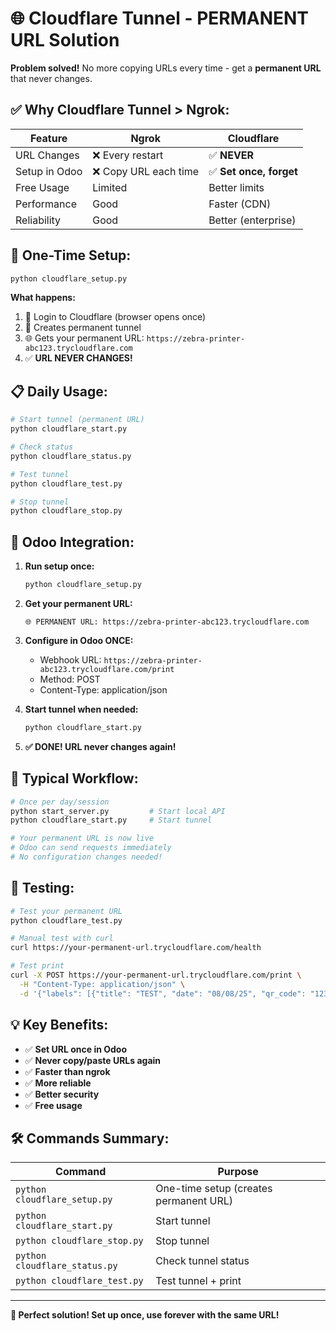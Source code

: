 # 🌐 Cloudflare Tunnel - PERMANENT URL Solution

**Problem solved!** No more copying URLs every time - get a **permanent URL** that never changes.

## ✅ **Why Cloudflare Tunnel > Ngrok:**

| Feature | Ngrok | Cloudflare |
|---------|--------|-------------|
| URL Changes | ❌ Every restart | ✅ **NEVER** |
| Setup in Odoo | ❌ Copy URL each time | ✅ **Set once, forget** |
| Free Usage | Limited | Better limits |
| Performance | Good | Faster (CDN) |
| Reliability | Good | Better (enterprise) |

## 🚀 **One-Time Setup:**

```bash
python cloudflare_setup.py
```

**What happens:**
1. 🔐 Login to Cloudflare (browser opens once)
2. 🔧 Creates permanent tunnel 
3. 🌐 Gets your permanent URL: `https://zebra-printer-abc123.trycloudflare.com`
4. ✅ **URL NEVER CHANGES!**

## 📋 **Daily Usage:**

```bash
# Start tunnel (permanent URL)
python cloudflare_start.py

# Check status  
python cloudflare_status.py

# Test tunnel
python cloudflare_test.py

# Stop tunnel
python cloudflare_stop.py
```

## 🎯 **Odoo Integration:**

1. **Run setup once:**
   ```bash
   python cloudflare_setup.py
   ```

2. **Get your permanent URL:**
   ```
   🌐 PERMANENT URL: https://zebra-printer-abc123.trycloudflare.com
   ```

3. **Configure in Odoo ONCE:**
   - Webhook URL: `https://zebra-printer-abc123.trycloudflare.com/print`
   - Method: POST
   - Content-Type: application/json

4. **Start tunnel when needed:**
   ```bash
   python cloudflare_start.py
   ```

5. **✅ DONE! URL never changes again!**

## 🔄 **Typical Workflow:**

```bash
# Once per day/session
python start_server.py         # Start local API
python cloudflare_start.py     # Start tunnel

# Your permanent URL is now live
# Odoo can send requests immediately
# No configuration changes needed!
```

## 🧪 **Testing:**

```bash
# Test your permanent URL
python cloudflare_test.py

# Manual test with curl
curl https://your-permanent-url.trycloudflare.com/health

# Test print
curl -X POST https://your-permanent-url.trycloudflare.com/print \
  -H "Content-Type: application/json" \
  -d '{"labels": [{"title": "TEST", "date": "08/08/25", "qr_code": "123"}]}'
```

## 💡 **Key Benefits:**

- ✅ **Set URL once in Odoo**
- ✅ **Never copy/paste URLs again**  
- ✅ **Faster than ngrok**
- ✅ **More reliable**
- ✅ **Better security**
- ✅ **Free usage**

## 🛠️ **Commands Summary:**

| Command | Purpose |
|---------|---------|
| `python cloudflare_setup.py` | One-time setup (creates permanent URL) |
| `python cloudflare_start.py` | Start tunnel |
| `python cloudflare_stop.py` | Stop tunnel |
| `python cloudflare_status.py` | Check tunnel status |
| `python cloudflare_test.py` | Test tunnel + print |

---

**🎉 Perfect solution! Set up once, use forever with the same URL!**
